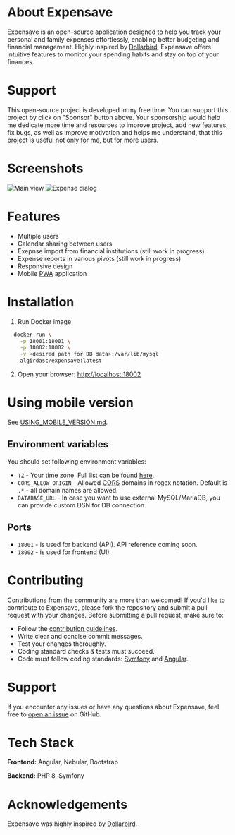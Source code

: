 # About Expensave

Expensave is an open-source application designed to help you track your personal and family expenses effortlessly, enabling better budgeting and financial management. Highly inspired by [Dollarbird](https://dollarbird.co/), Expensave offers intuitive features to monitor your spending habits and stay on top of your finances.

# Support 

This open-source project is developed in my free time. 
You can support this project by click on "Sponsor" button above.
Your sponsorship would help me dedicate more time and resources to improve project, add new features, fix bugs, 
as well as improve motivation and helps me understand, that this project is useful not only for me, but for more users.


# Screenshots

![Main view](https://raw.githubusercontent.com/algirdasc/expensave/main/docs/screenshots/calendar.png)
![Expense dialog](https://raw.githubusercontent.com/algirdasc/expensave/main/docs/screenshots/expense_dialog.png)

# Features

- Multiple users
- Calendar sharing between users
- Exepnse import from financial institutions (still work in progress)
- Expense reports in various pivots (still work in progress)
- Responsive design
- Mobile [PWA](https://web.dev/explore/progressive-web-apps) application

# Installation

1. Run Docker image
```bash
  docker run \
    -p 18001:18001 \
    -p 18002:18002 \
    -v <desired path for DB data>:/var/lib/mysql
    algirdasc/expensave:latest
```
2. Open your browser: [http://localhost:18002](http://localhost:18002)

# Using mobile version

See [USING_MOBILE_VERSION.md](docs/USING_MOBILE_VERSION.md).

## Environment variables

You should set following environment variables:

- `TZ` - Your time zone. Full list can be found [here](https://www.php.net/manual/en/timezones.php).
- `CORS_ALLOW_ORIGIN` - Allowed [CORS](https://developer.mozilla.org/en-US/docs/Web/HTTP/CORS) domains in regex notation. Default is `.*` - all domain names are allowed.
- `DATABASE_URL` - In case you want to use external MySQL/MariaDB, you can provide custom DSN for DB connection.

## Ports

- `18001` - is used for backend (API). API reference coming soon.
- `18002` - is used for frontend (UI)

# Contributing

Contributions from the community are more than welcomed! If you'd like to contribute to Expensave, please fork the repository and submit a pull request with your changes. Before submitting a pull request, make sure to:

- Follow the [contribution guidelines](docs/CONTRIBUTING.md).
- Write clear and concise commit messages.
- Test your changes thoroughly.
- Coding standard checks & tests must succeed.
- Code must follow coding standards: [Symfony](https://symfony.com/doc/current/contributing/code/standards.html) and [Angular](https://angular.io/guide/styleguide). 

# Support

If you encounter any issues or have any questions about Expensave, feel free to [open an issue](https://github.com/algirdasc/expensave/issues) on GitHub.

# Tech Stack

**Frontend:** Angular, Nebular, Bootstrap

**Backend:** PHP 8, Symfony

# Acknowledgements

Expensave was highly inspired by [Dollarbird](https://dollarbird.co/).

